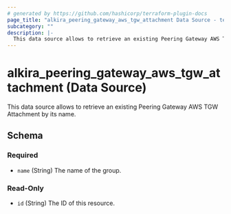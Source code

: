 ```yaml
---
# generated by https://github.com/hashicorp/terraform-plugin-docs
page_title: "alkira_peering_gateway_aws_tgw_attachment Data Source - terraform-provider-alkira"
subcategory: ""
description: |-
  This data source allows to retrieve an existing Peering Gateway AWS TGW Attachment by its name.
---
```


# alkira_peering_gateway_aws_tgw_attachment (Data Source)

This data source allows to retrieve an existing Peering Gateway AWS TGW Attachment by its name.



<!-- schema generated by tfplugindocs -->
## Schema

### Required

- `name` (String) The name of the group.

### Read-Only

- `id` (String) The ID of this resource.
